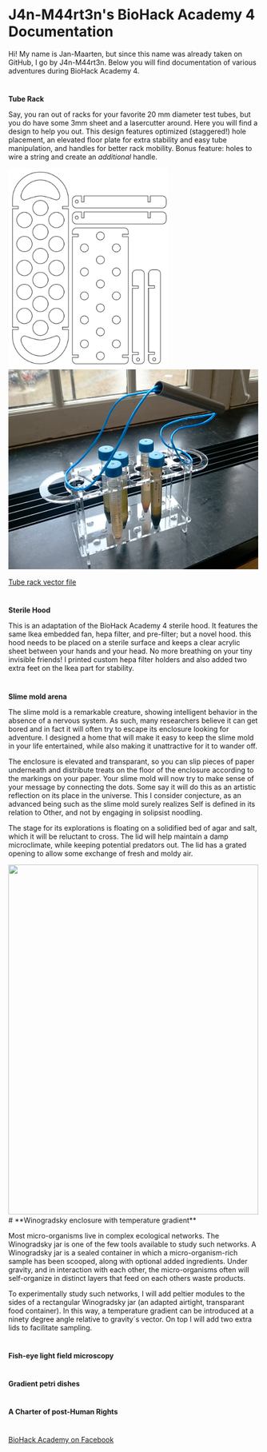 
#   
# J4n-M44rt3n's BioHack Academy 4 Documentation

Hi! My name is Jan-Maarten, but since this name was already taken on GitHub, I go by J4n-M44rt3n. Below you will find documentation of various adventures during BioHack Academy 4.
#
**Tube Rack**

Say, you ran out of racks for your favorite 20 mm diameter test tubes, but you do have some 3mm sheet and a lasercutter around. Here you will find a design to help you out. This design features optimized (staggered!) hole placement, an elevated floor plate for extra stability and easy tube manipulation, and handles for better rack mobility. Bonus feature: holes to wire a string and create an _additional_ handle.

<img src="https://github.com/J4n-M44rt3n/J4n-M44rt3n_github.io/blob/master/images/tube-rack-3mm-200x250.png" width="320" height="400" />
<img src="https://github.com/J4n-M44rt3n/J4n-M44rt3n_github.io/blob/master/images/rack-1.png" width="500" height="400" />

[Tube rack vector file](https://github.com/J4n-M44rt3n/J4n-M44rt3n_github.io/blob/master/tube-rack-3mm-200x250.svg "for ze lasercutter")
#
**Sterile Hood**

This is an adaptation of the BioHack Academy 4 sterile hood. It features the same Ikea embedded fan, hepa filter, and pre-filter; but a novel hood. this hood needs to be placed on a sterile surface and keeps a clear acrylic sheet between your hands and your head. No more breathing on your tiny invisible friends! I printed custom hepa filter holders and also added two extra feet on the Ikea part for stability.
#
**Slime mold arena**

The slime mold is a remarkable creature, showing intelligent behavior in the absence of a nervous system. As such, many researchers believe it can get bored and in fact it will often try to escape its enclosure looking for adventure. I designed a home that will make it easy to keep the slime mold in your life entertained, while also making it unattractive for it to wander off.

The enclosure is elevated and transparant, so you can slip pieces of paper underneath and distribute treats on the floor of the enclosure according to the markings on your paper. Your slime mold will now try to make sense of your message by connecting the dots. Some say it will do this as an artistic reflection on its place in the universe. This I consider conjecture, as an advanced being such as the slime mold surely realizes Self is defined in its relation to Other, and not by engaging in solipsist noodling.

The stage for its explorations is floating on a solidified bed of agar and salt, which it will be reluctant to cross. The lid will help maintain a damp microclimate, while keeping potential predators out. The lid has a grated opening to allow some exchange of fresh and moldy air.

<img src="..\images\benelux.png" width="500" height="700">
#
**Winogradsky enclosure with temperature gradient**

Most micro-organisms live in complex ecological networks. The Winogradsky jar is one of the few tools available to study such networks. A Winogradsky jar is a sealed container in which a micro-organism-rich sample has been scooped, along with optional added ingredients. Under gravity, and in interaction with each other, the micro-organisms often will self-organize in distinct layers that feed on each others waste products.

To experimentally study such networks, I will add peltier modules to the sides of a rectangular Winogradsky jar (an adapted airtight, transparant food container). In this way, a temperature gradient can be introduced at a ninety degree angle relative to gravity´s vector. On top I will add two extra lids to facilitate sampling.
#
**Fish-eye light field microscopy**
#
**Gradient petri dishes**
#
**A Charter of post-Human Rights**
#
[BioHack Academy on Facebook](https://www.facebook.com/groups/biohackacademy/)

